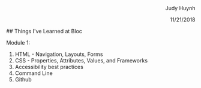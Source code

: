 
<div style="text-align: right"> Judy Huynh <p>11/21/2018</p></div>
## Things I've Learned at Bloc

Module 1:
1. HTML - Navigation, Layouts, Forms
2. CSS - Properties, Attributes, Values, and Frameworks
3. Accessibility best practices
4. Command Line
5. Github

